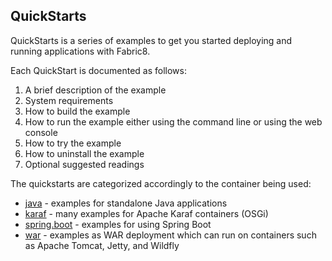 ## QuickStarts

QuickStarts is a series of examples to get you started deploying and running applications with Fabric8.

Each QuickStart is documented as follows:

1. A brief description of the example
1. System requirements
1. How to build the example
1. How to run the example either using the command line or using the web console
1. How to try the example
1. How to uninstall the example
1. Optional suggested readings

The quickstarts are categorized accordingly to the container being used:

* [java](https://github.com/fabric8io/fabric8/tree/master/quickstarts/java) - examples for standalone Java applications
* [karaf](https://github.com/fabric8io/fabric8/tree/master/quickstarts/karaf) - many examples for Apache Karaf containers (OSGi)
* [spring.boot](https://github.com/fabric8io/fabric8/tree/master/quickstarts/spring-boot) - examples for using Spring Boot
* [war](https://github.com/fabric8io/fabric8/tree/master/quickstarts/war) - examples as WAR deployment which can run on containers such as Apache Tomcat, Jetty, and Wildfly

